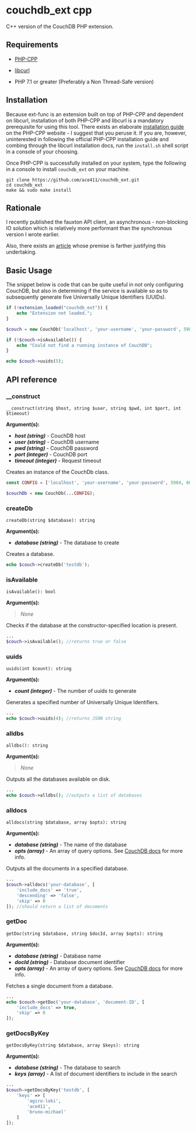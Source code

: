 # couchdb_ext cpp

C++ version of the CouchDB PHP extension.

## Requirements

- [PHP-CPP](https://www.php-cpp.com/)

- [libcurl](https://https://curl.haxx.se/libcurl/)

- PHP 7.1 or greater (Preferably a Non Thread-Safe version)

## Installation

Because ext-func is an extension built on top of PHP-CPP and dependent on libcurl, installation of both PHP-CPP and libcurl is a mandatory prerequisite for using this tool. There exists an elaborate [installation guide](http://www.php-cpp.com/documentation/install) on the PHP-CPP website - I suggest that you peruse it. If you are, however, uninterested in following the official PHP-CPP installation guide and combing through the libcurl installation docs, run the ```install.sh``` shell script in a console of your choosing.

Once PHP-CPP is successfully installed on your system, type the following in a console to install ```couchdb_ext``` on your machine.

```
git clone https://github.com/ace411/couchdb_ext.git
cd couchdb_ext
make && sudo make install
```

## Rationale

I recently published the fauxton API client, an asynchronous - non-blocking IO solution which is relatively more performant than the synchronous version I wrote earlier.

Also, there exists an [article](https://medium.com/@agiroLoki/a-potential-php-extension-for-couchdb-9604cda48f27) whose premise is farther justifying this undertaking.

## Basic Usage

The snippet below is code that can be quite useful in not only configuring CouchDB, but also in determining if the service is available so as to subsequently generate five Universally Unique Identifiers (UUIDs).

```php
if (!extension_loaded("couchdb_ext")) {
    echo "Extension not loaded.";
}

$couch = new CouchDb('localhost', 'your-username', 'your-password', 5984, 60);

if (!$couch->isAvailable()) {
    echo "Could not find a running instance of CouchDB";
}

echo $couch->uuids(5);
```

## API reference

### __construct

```
__construct(string $host, string $user, string $pwd, int $port, int $timeout)
```

**Argument(s):**

- ***host (string)*** - CouchDB host
- ***user (string)*** - CouchDB username
- ***pwd (string)*** - CouchDB password
- ***port (integer)*** - CouchDB port
- ***timeout (integer)*** - Request timeout

Creates an instance of the CouchDb class.

```php
const CONFIG = ['localhost', 'your-username', 'your-password', 5984, 60];

$couchDb = new CouchDb(...CONFIG);
```

### createDb

```
createDb(string $database): string
```

**Argument(s):**

- ***database (string)*** - The database to create

Creates a database.

```php
echo $couch->createDb('testdb');
```

### isAvailable

```
isAvailable(): bool
```

**Argument(s):**

> *None*

Checks if the database at the constructor-specified location is present.

```php
...
$couch->isAvailable(); //returns true or false
```

### uuids

```
uuids(int $count): string
```

**Argument(s):**

- ***count (integer)*** - The number of uuids to generate

Generates a specified number of Universally Unique Identifiers.

```php
...
echo $couch->uuids(4); //returns JSON string
```

### alldbs

```
alldbs(): string
```

**Argument(s):**

> *None*

Outputs all the databases available on disk.

```php
...
echo $couch->alldbs(); //outputs a list of databases
```

### alldocs

```
alldocs(string $database, array $opts): string
```

**Argument(s):**

- ***database (string)*** - The name of the database
- ***opts (array)*** - An array of query options. See [CouchDB docs](http://docs.couchdb.org/en/stable/api/database/bulk-api.html#db-all-docs) for more info.

Outputs all the documents in a specified database.

```php
...
$couch->alldocs('your-database', [
    'include_docs' => 'true',
    'descending' => 'false',
    'skip' => 0
]); //should return a list of documents
```

### getDoc

```
getDoc(string $database, string $docId, array $opts): string
```

**Argument(s):**

- ***database (string)*** - Database name
- ***docId (string)*** - Database document identifier
- ***opts (array)*** - An array of query options. See [CouchDB docs]() for more info.

Fetches a single document from a database.

```php
...
echo $couch->getDoc('your-database', 'document-ID', [
    'include_docs' => true,
    'skip' => 0
]);
```

### getDocsByKey

```
getDocsByKey(string $database, array $keys): string
```

**Argument(s):**

- ***database (string)*** - The database to search
- ***keys (array)*** - A list of document identifiers to include in the search

```php
...
$couch->getDocsByKey('testdb', [
    'keys' => [
        'agiro-loki',
        'ace411',
        'bruno-michael'
    ]
]);
```
